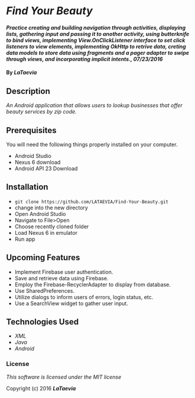 # _Find Your Beauty_

#### _Practice creating and building navigation through activities, displaying lists, gathering input and passing it to another activity, using butterknife to bind views, implementing View.OnClickListener interface to set click listeners to view elements, implementing OkHttp to retrive data, creting data models to store data using fragments and a pager adapter to swipe through views, and incorporating implicit intents., 07/23/2016_

#### By _**LaTaevia**_

## Description

_An Android application that allows users to lookup businesses that offer beauty services by zip code._

## Prerequisites

You will need the following things properly installed on your computer.

* Android Studio
* Nexus 6 download
* Android API 23 Download

## Installation

* `git clone https://github.com/LATAEVIA/Find-Your-Beauty.git`
* change into the new directory
* Open Android Studio
* Navigate to File>Open
* Choose recently cloned folder
* Load Nexus 6 in emulator
* Run app

## Upcoming Features
* Implement Firebase user authentication.
* Save and retrieve data using Firebase.
* Employ the Firebase-RecyclerAdapter to display from database.
* Use SharedPreferences.
* Utilize dialogs to inform users of errors, login status, etc.
* Use a SearchView widget to gather user input.

## Technologies Used

* _XML_
* _Java_
* _Android_

### License

*This software is licensed under the MIT license*

Copyright (c) 2016 **_LaTaevia_**
